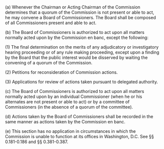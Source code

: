 (a) Whenever the Chairman or Acting Chairman of the Commission determines that a quorum of the Commission is not present or able to act, he may convene a Board of Commissioners. The Board shall be composed of all Commissioners present and able to act.

(b) The Board of Commissioners is authorized to act upon all matters normally acted upon by the Commission en banc, except the following:

(1) The final determination on the merits of any adjudicatory or investigatory hearing proceeding or of any rule making proceeding, except upon a finding by the Board that the public interest would be disserved by waiting the convening of a quorum of the Commission.

(2) Petitions for reconsideration of Commission actions.

(3) Applications for review of actions taken pursuant to delegated authority.

(c) The Board of Commissioners is authorized to act upon all matters normally acted upon by an individual Commissioner (when he or his alternates are not present or able to act) or by a committee of Commissioners (in the absence of a quorum of the committee).

(d) Actions taken by the Board of Commissioners shall be recorded in the same manner as actions taken by the Commission en banc.

(e) This section has no application in circumstances in which the Commission is unable to function at its offices in Washington, D.C. See §§ 0.181-0.186 and §§ 0.381-0.387.

